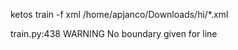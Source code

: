 ketos train -f xml /home/apjanco/Downloads/hi/*.xml

train.py:438
WARNING  No boundary given for line 